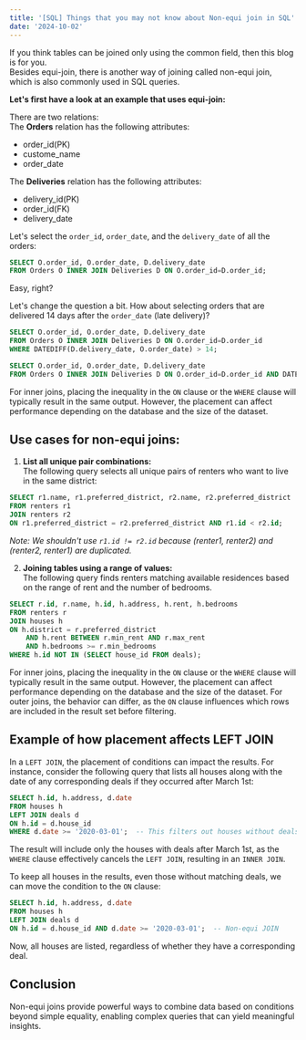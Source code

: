 ```yaml
---
title: '[SQL] Things that you may not know about Non-equi join in SQL'
date: '2024-10-02'
---
```


If you think tables can be joined only using the common field, then this blog is for you.  
Besides equi-join, there is another way of joining called non-equi join, which is also commonly used in SQL queries.

**Let's first have a look at an example that uses equi-join:**

There are two relations:  
The **Orders** relation has the following attributes: 
- order_id(PK) 
- custome_name
- order_date  

The **Deliveries** relation has the following attributes: 
- delivery_id(PK) 
- order_id(FK)
- delivery_date

Let's select the `order_id`, `order_date`, and the `delivery_date` of all the orders:

```sql
SELECT O.order_id, O.order_date, D.delivery_date
FROM Orders O INNER JOIN Deliveries D ON O.order_id=D.order_id;
```


Easy, right?

Let's change the question a bit. How about selecting orders that are delivered 14 days after the `order_date` (late delivery)?

```sql
SELECT O.order_id, O.order_date, D.delivery_date
FROM Orders O INNER JOIN Deliveries D ON O.order_id=D.order_id
WHERE DATEDIFF(D.delivery_date, O.order_date) > 14;
```

```sql
SELECT O.order_id, O.order_date, D.delivery_date
FROM Orders O INNER JOIN Deliveries D ON O.order_id=D.order_id AND DATEDIFF(D.delivery_date, O.order_date) > 14;
```

For inner joins, placing the inequality in the `ON` clause or the `WHERE` clause will typically result in the same output. However, the placement can affect performance depending on the database and the size of the dataset.

## Use cases for non-equi joins:

1. **List all unique pair combinations:**  
The following query selects all unique pairs of renters who want to live in the same district:

```sql
SELECT r1.name, r1.preferred_district, r2.name, r2.preferred_district
FROM renters r1
JOIN renters r2
ON r1.preferred_district = r2.preferred_district AND r1.id < r2.id;
```  
*Note: We shouldn't use `r1.id != r2.id` because (renter1, renter2) and (renter2, renter1) are duplicated.*

2. **Joining tables using a range of values:**  
The following query finds renters matching available residences based on the range of rent and the number of bedrooms.

```sql
SELECT r.id, r.name, h.id, h.address, h.rent, h.bedrooms
FROM renters r
JOIN houses h
ON h.district = r.preferred_district
    AND h.rent BETWEEN r.min_rent AND r.max_rent
    AND h.bedrooms >= r.min_bedrooms
WHERE h.id NOT IN (SELECT house_id FROM deals);
```

For inner joins, placing the inequality in the `ON` clause or the `WHERE` clause will typically result in the same output. However, the placement can affect performance depending on the database and the size of the dataset. For outer joins, the behavior can differ, as the `ON` clause influences which rows are included in the result set before filtering.

## Example of how placement affects LEFT JOIN

In a `LEFT JOIN`, the placement of conditions can impact the results. For instance, consider the following query that lists all houses along with the date of any corresponding deals if they occurred after March 1st:

```sql
SELECT h.id, h.address, d.date
FROM houses h
LEFT JOIN deals d
ON h.id = d.house_id
WHERE d.date >= '2020-03-01';  -- This filters out houses without deals
```

The result will include only the houses with deals after March 1st, as the `WHERE` clause effectively cancels the `LEFT JOIN`, resulting in an `INNER JOIN`.

To keep all houses in the results, even those without matching deals, we can move the condition to the `ON` clause:

```sql
SELECT h.id, h.address, d.date
FROM houses h
LEFT JOIN deals d
ON h.id = d.house_id AND d.date >= '2020-03-01';  -- Non-equi JOIN
```

Now, all houses are listed, regardless of whether they have a corresponding deal.

## Conclusion

Non-equi joins provide powerful ways to combine data based on conditions beyond simple equality, enabling complex queries that can yield meaningful insights.

